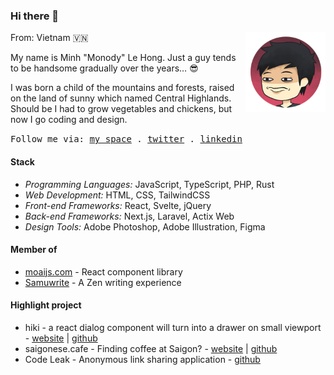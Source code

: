 ### Hi there 👋

<img src="./assets/me.png" align="right" height="128" />

From: Vietnam 🇻🇳

My name is Minh "Monody" Le Hong. Just a guy
tends to be handsome gradually over the years… 😎

I was born a child of the mountains and forests,
raised on the land of sunny which named Central Highlands.
Should be I had to grow vegetables and chickens,
but now I go coding and design.

<samp>
  Follow me via: 
  <a href="https://www.minhle.space/">my space</a> .
  <a href="https://twitter.com/MonodyLe">twitter</a> .
  <a href="https://www.linkedin.com/in/monodyle/">linkedin</a>
</samp>

#### Stack

- *Programming Languages:* JavaScript, TypeScript, PHP, Rust
- *Web Development:* HTML, CSS, TailwindCSS
- *Front-end Frameworks:* React, Svelte, jQuery
- *Back-end Frameworks:* Next.js, Laravel, Actix Web
- *Design Tools:* Adobe Photoshop, Adobe Illustration, Figma

#### Member of
- [moaijs.com] - React component library
- [Samuwrite] - A Zen writing experience

[moaijs.com]: https://moaijs.com/
[Samuwrite]: https://samuwrite.com/

#### Highlight project
- hiki - a react dialog component will turn into a drawer on small viewport - [website](https://hiki.minhle.space/) | [github](https://github.com/monodyle/hiki)
- saigonese.cafe - Finding coffee at Saigon? - [website](https://saigonese.cafe/) | [github](https://github.com/monodyle/saigonese.cafe)
- Code Leak - Anonymous link sharing application - [github](https://github.com/monodyle/codeleak)
